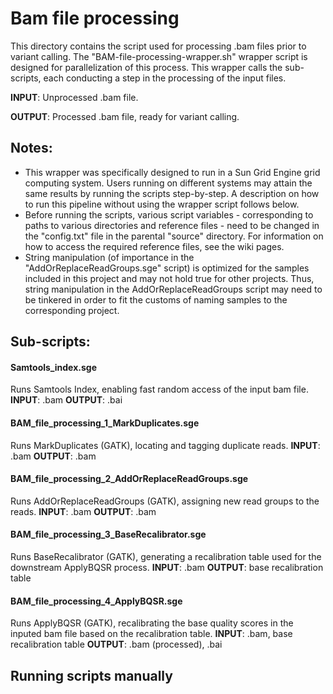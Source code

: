 # Bam file processing

This directory contains the script used for processing .bam files prior to variant calling. The "BAM-file-processing-wrapper.sh" wrapper script is designed for parallelization of this process. This wrapper calls the sub-scripts, each conducting a step in the processing of the input files. 

**INPUT**: Unprocessed .bam file.

**OUTPUT**: Processed .bam file, ready for variant calling.

## Notes:
* This wrapper was specifically designed to run in a Sun Grid Engine grid computing system. Users running on different systems may attain the same results by running the scripts step-by-step. A description on how to run this pipeline without using the wrapper script follows below. 
* Before running the scripts, various script variables - corresponding to paths to various directories and reference files - need to be changed in the "config.txt" file in the parental "source" directory. For information on how to access the required reference files, see the wiki pages. 
* String manipulation (of importance in the "AddOrReplaceReadGroups.sge" script) is optimized for the samples included in this project and may not hold true for other projects. Thus, string manipulation in the AddOrReplaceReadGroups script may need to be tinkered in order to fit the customs of naming samples to the corresponding project. 

## Sub-scripts: 

#### Samtools_index.sge
Runs Samtools Index, enabling fast random access of the input bam file.\
**INPUT**: .bam
**OUTPUT**: .bai

#### BAM_file_processing_1_MarkDuplicates.sge
Runs MarkDuplicates (GATK), locating and tagging duplicate reads.
**INPUT**: .bam
**OUTPUT**: .bam

#### BAM_file_processing_2_AddOrReplaceReadGroups.sge
Runs AddOrReplaceReadGroups (GATK), assigning new read groups to the reads. 
**INPUT**: .bam
**OUTPUT**: .bam

#### BAM_file_processing_3_BaseRecalibrator.sge
Runs BaseRecalibrator (GATK), generating a recalibration table used for the downstream ApplyBQSR process. 
**INPUT**: .bam
**OUTPUT**: base recalibration table

#### BAM_file_processing_4_ApplyBQSR.sge
Runs ApplyBQSR (GATK), recalibrating the base quality scores in the inputed bam file based on the recalibration table. 
**INPUT**: .bam, base recalibration table
**OUTPUT**: .bam (processed), .bai


## Running scripts manually




